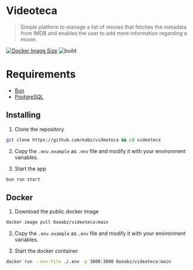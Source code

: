 # Videoteca

> Simple platform to manage a list of movies that fetches the metadata from IMDB and enables the user to add more information regarding a movie.

[![Docker Image Size](https://badgen.net/docker/size/0xeabz/videoteca/main?icon=docker&label=image%20size)](https://hub.docker.com/r/0xeabz/videoteca/main)
![build](https://github.com/eabz/videoteca/actions/workflows/build.yml/badge.svg)

# Requirements

- [Bun](https://bun.sh/)
- [PostgreSQL](https://www.postgresql.org/)

## Installing

1. Clone the repository

```bash
git clone https://github.com/eabz/videoteca && cd videoteca
```

2. Copy the `.env.example` as `.env` file and modify it with your environment variables.

3. Start the app

```bash
bun run start
```

## Docker

1. Download the public docker image

```bash
docker image pull 0xeabz/videoteca:main
```

2. Copy the `.env.example` as `.env` file and modify it with your environment variables.

3. Start the docker container

```bash
docker run --env-file ./.env -p 3000:3000 0xeabz/videoteca:main 
```